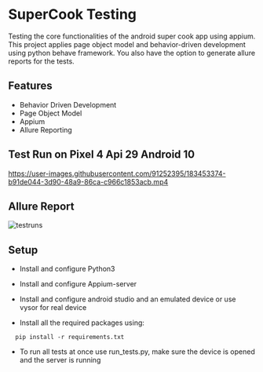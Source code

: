 
# SuperCook Testing

Testing the core functionalities of the android super cook app using appium. This project 
applies page object model and behavior-driven development using python 
behave framework. You also have the option to generate allure reports for the tests.


## Features

- Behavior Driven Development
- Page Object Model
- Appium
- Allure Reporting



## Test Run on Pixel 4 Api 29 Android 10



https://user-images.githubusercontent.com/91252395/183453374-b91de044-3d90-48a9-86ca-c966c1853acb.mp4

## Allure Report

![testruns](https://user-images.githubusercontent.com/91252395/183451815-f672e360-cb09-4264-af2f-abdf5699a232.PNG)
## Setup

- Install and configure Python3

- Install and configure Appium-server

- Install and configure android studio and an emulated device or use vysor for real device

- Install all the required packages using:

```
  pip install -r requirements.txt
```

- To run all tests at once use run_tests.py, make sure the device is opened and the server is running
    
